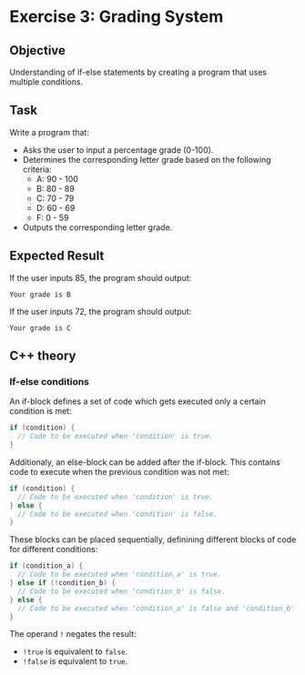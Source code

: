 # Exercise 3: Grading System
## Objective

Understanding of if-else statements by creating a program that uses multiple conditions.

## Task

Write a program that:

- Asks the user to input a percentage grade (0-100).
- Determines the corresponding letter grade based on the following criteria:
  - A: 90 - 100
  - B: 80 - 89
  - C: 70 - 79
  - D: 60 - 69
  - F: 0 - 59
- Outputs the corresponding letter grade.
  
## Expected Result
If the user inputs 85, the program should output:
```commandline
Your grade is B
```

If the user inputs 72, the program should output:
```commandline
Your grade is C
```

## C++ theory

### If-else conditions

An if-block defines a set of code which gets executed only a certain condition is met:

```cpp
if (condition) {
  // Code to be executed when 'condition' is true.
} 
```

Additionaly, an else-block can be added after the if-block.
This contains code to execute when the previous condition was not met:

```cpp
if (condition) {
  // Code to be executed when 'condition' is true.
} else {
  // Code to be executed when 'condition' is false.
}
```

These blocks can be placed sequentially, definining different blocks of code for different conditions:

```cpp
if (condition_a) {
  // Code to be executed when 'condition_a' is true.
} else if (!condition_b) {
  // Code to be executed when 'condition_b' is false.
} else {
  // Code to be executed when 'condition_a' is false and 'condition_b' is true.
}
```

The operand `!` negates the result:

- `!true` is equivalent to `false`.
- `!false` is equivalent to `true`.